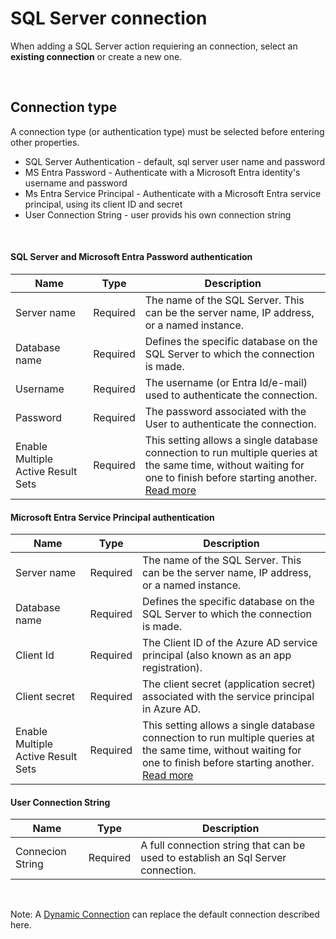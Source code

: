 # SQL Server connection

When adding a SQL Server action requiering an connection, select an **existing connection** or create a new one.

<br/>

## Connection type

A connection type (or authentication type) must be selected before entering other properties.
- SQL Server Authentication - default, sql server user name and password
- MS Entra Password - Authenticate with a Microsoft Entra identity's username and password
- Ms Entra Service Principal - Authenticate with a Microsoft Entra service principal, using its client ID and secret
- User Connection String - user provids his own connection string

<br/>

#### SQL Server and Microsoft Entra Password authentication

| Name                |  Type     | Description                                                          |
|---------------------|-----------|----------------------------------------------------------------------|
| Server name         | Required  | The name of the SQL Server. This can be the server name, IP address, or a named instance. |
| Database name       | Required  | Defines the specific database on the SQL Server to which the connection is made.|
| Username            | Required  | The username (or Entra Id/e-mail) used to authenticate the connection. |
| Password            | Required  | The password associated with the User to authenticate the connection. |
| Enable Multiple Active Result Sets | Required  | This setting allows a single database connection to run multiple queries at the same time, without waiting for one to finish before starting another.  [Read more](https://learn.microsoft.com/en-us/sql/connect/ado-net/sql/enable-multiple-active-result-sets?view=sql-server-ver16) |

#### Microsoft Entra Service Principal authentication

| Name                |  Type    | Description                                                          |
|---------------------|----------|----------------------------------------------------------------------|
| Server name         | Required | The name of the SQL Server. This can be the server name, IP address, or a named instance. |
| Database name       | Required | Defines the specific database on the SQL Server to which the connection is made.|
| Client Id           | Required | The Client ID of the Azure AD service principal (also known as an app registration). |
| Client secret       | Required | The client secret (application secret) associated with the service principal in Azure AD. |
| Enable Multiple Active Result Sets | Required  | This setting allows a single database connection to run multiple queries at the same time, without waiting for one to finish before starting another.  [Read more](https://learn.microsoft.com/en-us/sql/connect/ado-net/sql/enable-multiple-active-result-sets?view=sql-server-ver16) |

#### User Connection String

| Name                | Type     | Description                                                          |
|---------------------|----------|----------------------------------------------------------------------|
| Connecion String    | Required | A full connection string that can be used to establish an Sql Server connection.  |


<br/>

Note: A [Dynamic Connection](./create-connection.md) can replace the default connection described here.